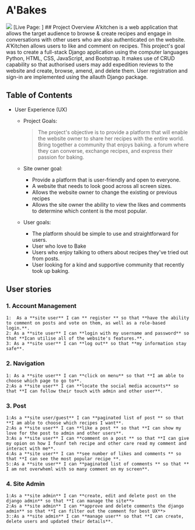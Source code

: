 # A'Bakes
<img src=#>
[Live Page: ]
## Project Overview
A'kitchen is a web application that allows the target audience to browse & create recipes and engage in conversations with other users who are also authenticated on the website. A'Kitchen allows users to like and comment on recipes. 
This project's goal was to create a full-stack Django application using the computer languages Python, HTML, CSS, JavaScript, and Bootstrap. It makes use of CRUD capability so that authorised users may add expedition reviews to the website and create, browse, amend, and delete them. User registration and sign-in are implemented using the allauth Django package.

## Table of Contents
- User Experience (UX)
    - Project Goals:
        > The project's objective is to provide a platform that will enable the website owner to share her recipes with the entire world. Bring together a community that enjoys baking. a forum where they can converse, exchange recipes, and express their passion for baking.
         
    - Site owner goal:
        - Provide a platform that is user-friendly and open to everyone.
        - A website that needs to look good across all screen sizes.
        - Allows the website owner to change the existing or previous recipes
        - Allows the site owner the ability to view the likes and comments to determine which content is the most popular.

    - User goals:
        - The platform should be simple to use and straightforward for users.
        - User who love to Bake
        - Users who enjoy talking to others about recipes they've tried out from posts.
        - User looking for a kind and supportive community that recently took up baking.

## User stories 
### 1. Account Management
    1:  As a **site user** I can ** register ** so that **have the ability to comment on posts and vote on them, as well as a role-based login.**.
    2: As a **site user** I can **login with my username and password** so that **Ican utilise all of the website's features.**. 
    3: As a **site user** I can **log out** so that **my information stay safe**.
### 2. Navigation
    1: As a **site user** I can **click on menu** so that **I am able to choose which page to go to**.
    2:As a **site user** I can **locate the social media accounts** so that **I can follow their touch with admin and other user**.
### 3. Post
    1:As a **site user/guest** I can **paginated list of post ** so that **I am able to choose which recipes I want**.
    2:As a **site user** I can **like a post ** so that **I can show my love for the post to admin and other users**.
    3:As a **site user** I can **comment on a post ** so that **I can give my opion on how I founf teh recipe and other care read my comment and interact with me**.
    4:As a **site user** I can **see number of likes and comments ** so that **I can see the most popular recipe **.
    5::As a **site user** I can **paginated list of comments ** so that ** I am not overwheml with so many comment on my screen**.
### 4. Site Admin 
    1:As a **site admin** I can **create, edit and delete post on the django admin** so that **I can manage the site**>
    2:As a **site admin** I can **approve and delete comments the django admin** so that **I can filter out the comment for best UX**>
    3::As a **site admin** I can **manage user** so that **I can create, delete users and updated their details**.